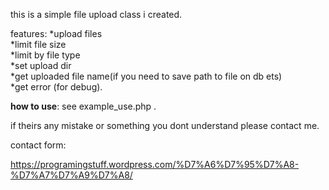 this is a simple file upload class i created.

features: 
*upload files<br>
*limit file size<br>
*limit by file type<br>
*set upload dir<br>
*get uploaded file name(if you need to save path to file on db ets)<br>
*get error (for debug).<br>


<b>how to use</b>: see example_use.php .

if theirs any mistake or something you dont understand please contact me.

contact form:

https://programingstuff.wordpress.com/%D7%A6%D7%95%D7%A8-%D7%A7%D7%A9%D7%A8/




